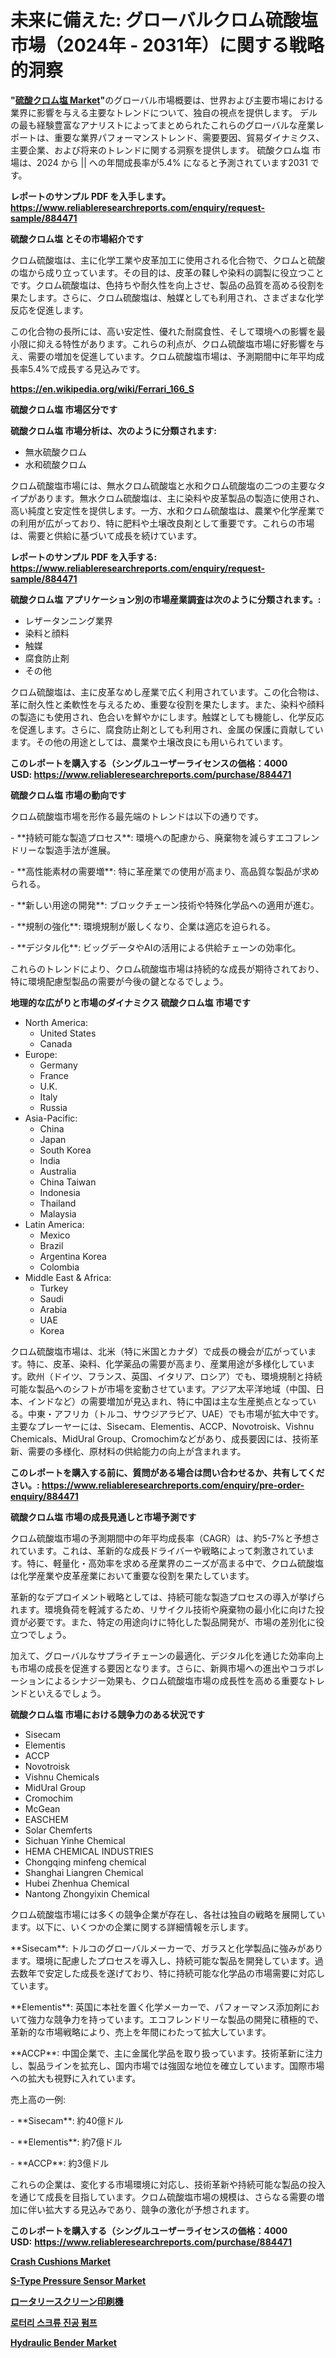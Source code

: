 <p><h1>未来に備えた: グローバルクロム硫酸塩市場（2024年 - 2031年）に関する戦略的洞察</h1></p><p><strong>"<a href="https://www.reliableresearchreports.com/chromium-sulfate-salt-r884471">硫酸クロム塩 Market</a>"</strong>のグローバル市場概要は、世界および主要市場における業界に影響を与える主要なトレンドについて、独自の視点を提供します。 デルの最も経験豊富なアナリストによってまとめられたこれらのグローバルな産業レポートは、重要な業界パフォーマンストレンド、需要要因、貿易ダイナミクス、主要企業、および将来のトレンドに関する洞察を提供します。 硫酸クロム塩 市場は、2024 から || への年間成長率が5.4% になると予測されています2031 です。</p>
<p><strong>レポートのサンプル PDF を入手します。</strong><strong><a href="https://www.reliableresearchreports.com/enquiry/request-sample/884471">https://www.reliableresearchreports.com/enquiry/request-sample/884471</a></strong></p>
<p><strong>硫酸クロム塩 とその市場紹介です</strong></p>
<p><p>クロム硫酸塩は、主に化学工業や皮革加工に使用される化合物で、クロムと硫酸の塩から成り立っています。その目的は、皮革の鞣しや染料の調製に役立つことです。クロム硫酸塩は、色持ちや耐久性を向上させ、製品の品質を高める役割を果たします。さらに、クロム硫酸塩は、触媒としても利用され、さまざまな化学反応を促進します。</p><p>この化合物の長所には、高い安定性、優れた耐腐食性、そして環境への影響を最小限に抑える特性があります。これらの利点が、クロム硫酸塩市場に好影響を与え、需要の増加を促進しています。クロム硫酸塩市場は、予測期間中に年平均成長率5.4%で成長する見込みです。</p><a href="https://en.wikipedia.org/wiki/Ferrari_166_S"></a></p>
<p><strong><a href="https://en.wikipedia.org/wiki/Ferrari_166_S">https://en.wikipedia.org/wiki/Ferrari_166_S</a></strong></p>
<p><strong>硫酸クロム塩&nbsp;市場区分です</strong><strong></strong></p>
<p><strong>硫酸クロム塩 市場分析は、次のように分類されます:</strong>&nbsp;</p>
<p><ul><li>無水硫酸クロム</li><li>水和硫酸クロム</li></ul></p>
<p><p>クロム硫酸塩市場には、無水クロム硫酸塩と水和クロム硫酸塩の二つの主要なタイプがあります。無水クロム硫酸塩は、主に染料や皮革製品の製造に使用され、高い純度と安定性を提供します。一方、水和クロム硫酸塩は、農業や化学産業での利用が広がっており、特に肥料や土壌改良剤として重要です。これらの市場は、需要と供給に基づいて成長を続けています。</p></p>
<p><strong>レポートのサンプル PDF を入手する: <a href="https://www.reliableresearchreports.com/enquiry/request-sample/884471">https://www.reliableresearchreports.com/enquiry/request-sample/884471</a></strong></p>
<p><strong> 硫酸クロム塩 アプリケーション別の市場産業調査は次のように分類されます。:</strong></p>
<p><ul><li>レザータンニング業界</li><li>染料と顔料</li><li>触媒</li><li>腐食防止剤</li><li>その他</li></ul></p>
<p><p>クロム硫酸塩は、主に皮革なめし産業で広く利用されています。この化合物は、革に耐久性と柔軟性を与えるため、重要な役割を果たします。また、染料や顔料の製造にも使用され、色合いを鮮やかにします。触媒としても機能し、化学反応を促進します。さらに、腐食防止剤としても利用され、金属の保護に貢献しています。その他の用途としては、農業や土壌改良にも用いられています。</p></p>
<p><strong>このレポートを購入する（シングルユーザーライセンスの価格：4000 USD:</strong><strong>&nbsp;<a href="https://www.reliableresearchreports.com/purchase/884471">https://www.reliableresearchreports.com/purchase/884471</a></strong></p>
<p><strong>硫酸クロム塩 市場の動向です</strong></p>
<p><p>クロム硫酸塩市場を形作る最先端のトレンドは以下の通りです。</p><p>- **持続可能な製造プロセス**: 環境への配慮から、廃棄物を減らすエコフレンドリーな製造手法が進展。</p><p>  </p><p>- **高性能素材の需要増**: 特に革産業での使用が高まり、高品質な製品が求められる。</p><p>- **新しい用途の開発**: ブロックチェーン技術や特殊化学品への適用が進む。</p><p>- **規制の強化**: 環境規制が厳しくなり、企業は適応を迫られる。</p><p>- **デジタル化**: ビッグデータやAIの活用による供給チェーンの効率化。</p><p>これらのトレンドにより、クロム硫酸塩市場は持続的な成長が期待されており、特に環境配慮型製品の需要が今後の鍵となるでしょう。</p></p>
<p><strong>地理的な広がりと市場のダイナミクス 硫酸クロム塩 市場です</strong></p>
<p><ul>
    <li>
        North America:
        <ul>
            <li>United States</li>
            <li>Canada</li>
        </ul>
    </li>
    <li>
        Europe:
        <ul>
            <li>Germany</li>
            <li>France</li>
            <li>U.K.</li>
            <li>Italy</li>
            <li>Russia</li>
        </ul>
    </li>
    <li>
        Asia-Pacific:
        <ul>
            <li>China</li>
            <li>Japan</li>
            <li>South Korea</li>
            <li>India</li>
            <li>Australia</li>
            <li>China Taiwan</li>
            <li>Indonesia</li>
            <li>Thailand</li>
            <li>Malaysia</li>
        </ul>
    </li>
    <li>
        Latin America:
        <ul>
            <li>Mexico</li>
            <li>Brazil</li>
            <li>Argentina Korea</li>
            <li>Colombia</li>
        </ul>
    </li>
    <li>
        Middle East & Africa:
        <ul>
            <li>Turkey</li>
            <li>Saudi</li>
            <li>Arabia</li>
            <li>UAE</li>
            <li>Korea</li>
        </ul>
    </li>
    </ul></p>
<p><p>クロム硫酸塩市場は、北米（特に米国とカナダ）で成長の機会が広がっています。特に、皮革、染料、化学薬品の需要が高まり、産業用途が多様化しています。欧州（ドイツ、フランス、英国、イタリア、ロシア）でも、環境規制と持続可能な製品へのシフトが市場を変動させています。アジア太平洋地域（中国、日本、インドなど）の需要増加が見込まれ、特に中国は主な生産拠点となっている。中東・アフリカ（トルコ、サウジアラビア、UAE）でも市場が拡大中です。主要なプレーヤーには、Sisecam、Elementis、ACCP、Novotroisk、Vishnu Chemicals、MidUral Group、Cromochimなどがあり、成長要因には、技術革新、需要の多様化、原材料の供給能力の向上が含まれます。</p></p>
<p><strong>このレポートを購入する前に、質問がある場合は問い合わせるか、共有してください。:&nbsp;<a href="https://www.reliableresearchreports.com/enquiry/pre-order-enquiry/884471">https://www.reliableresearchreports.com/enquiry/pre-order-enquiry/884471</a></strong></p>
<p><strong>硫酸クロム塩 市場の成長見通しと市場予測です</strong></p>
<p><p>クロム硫酸塩市場の予測期間中の年平均成長率（CAGR）は、約5-7%と予想されています。これは、革新的な成長ドライバーや戦略によって刺激されています。特に、軽量化・高効率を求める産業界のニーズが高まる中で、クロム硫酸塩は化学産業や皮革産業において重要な役割を果たしています。</p><p>革新的なデプロイメント戦略としては、持続可能な製造プロセスの導入が挙げられます。環境負荷を軽減するため、リサイクル技術や廃棄物の最小化に向けた投資が必要です。また、特定の用途向けに特化した製品開発が、市場の差別化に役立つでしょう。</p><p>加えて、グローバルなサプライチェーンの最適化、デジタル化を通じた効率向上も市場の成長を促進する要因となります。さらに、新興市場への進出やコラボレーションによるシナジー効果も、クロム硫酸塩市場の成長性を高める重要なトレンドといえるでしょう。</p></p>
<p><strong>硫酸クロム塩 市場における競争力のある状況です</strong></p>
<p><ul><li>Sisecam</li><li>Elementis</li><li>ACCP</li><li>Novotroisk</li><li>Vishnu Chemicals</li><li>MidUral Group</li><li>Cromochim</li><li>McGean</li><li>EASCHEM</li><li>Solar Chemferts</li><li>Sichuan Yinhe Chemical</li><li>HEMA CHEMICAL INDUSTRIES</li><li>Chongqing minfeng chemical</li><li>Shanghai Liangren Chemical</li><li>Hubei Zhenhua Chemical</li><li>Nantong Zhongyixin Chemical</li></ul></p>
<p><p>クロム硫酸塩市場には多くの競争企業が存在し、各社は独自の戦略を展開しています。以下に、いくつかの企業に関する詳細情報を示します。</p><p>**Sisecam**: トルコのグローバルメーカーで、ガラスと化学製品に強みがあります。環境に配慮したプロセスを導入し、持続可能な製品を開発しています。過去数年で安定した成長を遂げており、特に持続可能な化学品の市場需要に対応しています。</p><p>**Elementis**: 英国に本社を置く化学メーカーで、パフォーマンス添加剤において強力な競争力を持っています。エコフレンドリーな製品の開発に積極的で、革新的な市場戦略により、売上を年間にわたって拡大しています。</p><p>**ACCP**: 中国企業で、主に金属化学品を取り扱っています。技術革新に注力し、製品ラインを拡充し、国内市場では強固な地位を確立しています。国際市場への拡大も視野に入れています。</p><p>売上高の一例:</p><p>- **Sisecam**: 約40億ドル</p><p>- **Elementis**: 約7億ドル</p><p>- **ACCP**: 約3億ドル</p><p>これらの企業は、変化する市場環境に対応し、技術革新や持続可能な製品の投入を通じて成長を目指しています。クロム硫酸塩市場の規模は、さらなる需要の増加に伴い拡大する見込みであり、競争の激化が予想されます。</p></p>
<p><strong>このレポートを購入する（シングルユーザーライセンスの価格：4000 USD:</strong>&nbsp;<strong><a href="https://www.reliableresearchreports.com/purchase/884471">https://www.reliableresearchreports.com/purchase/884471</a></strong></p>
<p><strong><p><a href="https://github.com/prosalinda88/Market-Research-Report-List-6/blob/main/crash-cushions-market.md">Crash Cushions Market</a></p><p><a href="https://issuu.com/reportprime-2/docs/s-type-pressure-sensor-market-size-_86da5f7cc460dc">S-Type Pressure Sensor Market</a></p><p><a href="https://medium.com/@jolyongue8huy/%E3%83%AD%E3%83%BC%E3%82%BF%E3%83%AA%E3%83%BC%E3%82%B9%E3%82%AF%E3%83%AA%E3%83%BC%E3%83%B3%E5%8D%B0%E5%88%B7%E6%A9%9F%E5%B8%82%E5%A0%B4%E8%AA%BF%E6%9F%BB%E3%81%8A%E3%82%88%E3%81%B3%E7%94%A3%E6%A5%AD%E3%81%AE%E9%80%B2%E5%B1%95%E3%81%A82031%E5%B9%B4%E3%81%BE%E3%81%A7%E3%81%AE%E4%BA%88%E6%B8%AC-cb2ebaec7d60">ロータリースクリーン印刷機</a></p><p><a href="https://medium.com/@czbtzkwc9/%EA%B8%80%EB%A1%9C%EB%B2%8C-%EB%A1%9C%ED%84%B0%EB%A6%AC-%EC%8A%A4%ED%81%AC%EB%A5%98-%EC%A7%84%EA%B3%B5-%ED%8E%8C%ED%94%84-%EC%8B%9C%EC%9E%A5-%ED%98%84%ED%99%A9-2024-2031-%EB%B0%8F-%EC%A7%80%EC%97%AD-%EC%A0%9C%ED%92%88-%EC%B5%9C%EC%A2%85-%EC%9A%A9%EB%8F%84%EB%B3%84-%EC%A0%84%EB%A7%9D-a698265f00ea">로터리 스크류 진공 펌프</a></p><p><a href="https://medium.com/@caylawisoky8698/hydraulic-bender-market-size-share-analysis-growth-trends-forecasts-2024-2031-02b797fc9e94">Hydraulic Bender Market</a></p></strong></p>